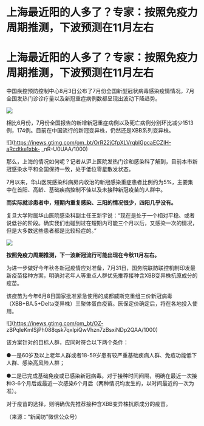 # 上海最近阳的人多了？专家：按照免疫力周期推测，下波预测在11月左右

# 上海最近阳的人多了？专家：按照免疫力周期推测，下波预测在11月左右

中国疾控预防控制中心8月3日公布了7月份全国新型冠状病毒感染疫情情况，7月全国发热门诊诊疗量以及新冠重症病例数都呈现出波动下降趋势。

![](https://inews.gtimg.com/om_bt/OXLuYSdx1g543vGbfklU1y8N0YUUaxP3ETc3JTnvakK78AA/1000)

相比6月份，7月份全国报告的新增新冠重症病例以及死亡病例分别环比减少1513例，174例。目前在中国流行的新冠变异株，仍然还是XBB系列变异株。

![](https://inews.gtimg.com/om_bt/OrR22jCfpXLVrqblGpcaECZIH-aRcdtke1xbk-
_nR-U0UAA/1000)

那么，上海的情况如何呢？记者从沪上医院发热门诊和感染科了解到，目前本市新冠感染水平和全国保持一致，处于低位零星散发状态。

7月以来，华山医院感染科病房内收治的新冠感染重症患者比例约为5%，主要集中在首阳、高龄、基础疾病控制不佳以及未接种新冠疫苗的人群中。

**而实际就诊患者中，短期内重复感染、三阳的情况很少，四阳几乎没有。**

复旦大学附属华山医院感染科副主任王新宇说：“现在是处于一个相对平稳、或者说低谷的阶段。确实我们也碰到过在短期内可能三个月以后，又感染一次的情况，但是大多数这些患者都是比较轻症的。”

![](https://inews.gtimg.com/om_bt/OrThUtxSemR1iGSi1T5wT7w_d0Whk7XhCSszzDv75GQScAA/1000)

**按照免疫力周期推测，下一波新冠流行可能出现在今秋11月左右。**

为进一步做好今年秋冬新冠疫情应对准备，7月31日，国务院联防联控机制印发最新疫苗接种方案，明确对老年人等重点人群优先推荐接种含XBB变异株抗原成分的疫苗。

该疫苗为今年6月8日国家批准紧急使用的成都威斯克重组三价新冠病毒（XBB+BA.5+Delta变异株）三聚体蛋白疫苗。医保定价确定后，将在各地投入使用。

![](https://inews.gtimg.com/om_bt/OZ-
zBPqleKmISjPh088qsk7qxlpiQwVhzn7zBsxiNDp2QAA/1000)

该方案针对的目标人群，应同时符合以下两个条件：

●一是60岁及以上老年人群或者18-59岁患有较严重基础疾病人群、免疫功能低下人群、感染高风险人群；

●二是已完成基础免疫或已感染新冠病毒。对于接种时间间隔，明确在最近一次接种3-6个月后或最近一次感染6个月后（两种情况均发生的，以时间最近的一次为准）。

对于疫苗的选择，则明确优先推荐接种含XBB变异株抗原成分的疫苗。

（来源：“新闻坊”微信公众号）

